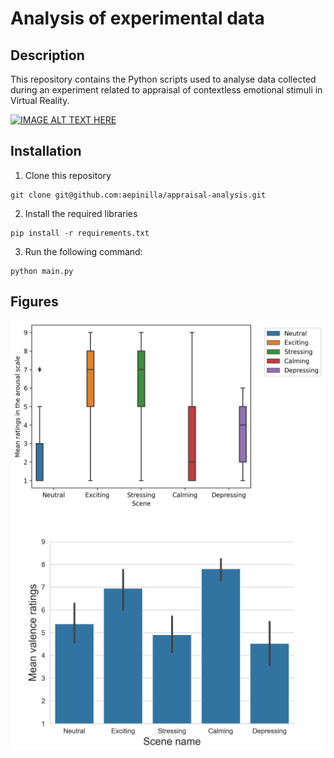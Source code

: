 # Analysis of experimental data

## Description
This repository contains the Python scripts used to analyse data collected during an experiment related to appraisal of contextless emotional stimuli in Virtual Reality.

[![IMAGE ALT TEXT HERE](https://img.youtube.com/vi/VNLhIXD1SfM/0.jpg)](https://www.youtube.com/watch?v=VNLhIXD1SfM)

## Installation
1. Clone this repository
```
git clone git@github.com:aepinilla/appraisal-analysis.git
```
2. Install the required libraries
```
pip install -r requirements.txt
```
3. Run the following command:
```
python main.py
```

## Figures
![alt text](https://github.com/aepinilla/appraisal-analysis/blob/master/figures/gif/boxplots.gif)
![alt text](https://github.com/aepinilla/appraisal-analysis/blob/master/figures/gif/barplots.gif)


